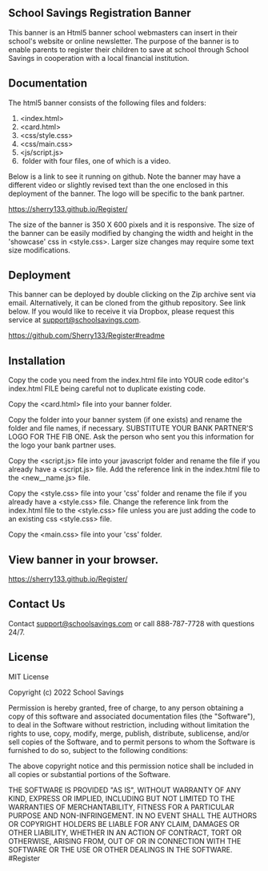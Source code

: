 
## School Savings Registration Banner

This banner is an Html5 banner school webmasters can insert in their school's website or online newsletter. The purpose of the banner is to enable parents to register their children to save at school through School Savings in cooperation with a local financial institution.

## Documentation

The html5 banner consists of the following files and folders:
1. <index.html>
2. <card.html>
3. <css/style.css>
4. <css/main.css>
3. <js/script.js>
4. <img> folder with four files, one of which is a video.


Below is a link to see it running on github. Note the banner may have a different video or slightly revised text than the one enclosed in this deployment of the banner. The logo will be specific to the bank partner.

https://sherry133.github.io/Register/

The size of the banner is 350 X 600 pixels and it is responsive. The size of the banner can be easily modified by changing the width and height in the 'showcase' css in <style.css>. Larger size changes may require some text size modifications.

## Deployment

This banner can be deployed by double clicking on the Zip archive sent via email.
Alternatively, it can be cloned from the github repository. See link below. If you would like to receive it via Dropbox, please request this service at support@schoolsavings.com.

https://github.com/Sherry133/Register#readme

## Installation

Copy the code you need from the index.html file into YOUR code editor's index.html FILE being careful not to duplicate existing <head> code. 

Copy the <card.html> file into your banner folder.

Copy the <img >folder into your banner system (if one exists) and rename the folder and file names, if necessary. SUBSTITUTE YOUR BANK PARTNER'S LOGO FOR THE FIB ONE. Ask the person who sent you this information for the logo your bank partner uses.

Copy the <script.js> file into your javascript folder and rename the file if you already have a <script.js> file. Add the reference link in the index.html file to the <new__name.js> file.

Copy the <style.css> file into your 'css' folder and rename the file if you already have a <style.css> file. Change the reference link from the index.html file to the <style.css> file unless you are just adding the code to an existing css <style.css> file.

Copy the <main.css> file into your 'css' folder.

## View banner in your browser.

https://sherry133.github.io/Register/

## Contact Us

Contact support@schoolsavings.com or call 888-787-7728 with questions 24/7.

## License

MIT License

Copyright (c) 2022 School Savings

Permission is hereby granted, free of charge, to any person obtaining a copy
of this software and associated documentation files (the "Software"), to deal
in the Software without restriction, including without limitation the rights
to use, copy, modify, merge, publish, distribute, sublicense, and/or sell
copies of the Software, and to permit persons to whom the Software is
furnished to do so, subject to the following conditions:

The above copyright notice and this permission notice shall be included in all
copies or substantial portions of the Software.

THE SOFTWARE IS PROVIDED "AS IS", WITHOUT WARRANTY OF ANY KIND, EXPRESS OR
IMPLIED, INCLUDING BUT NOT LIMITED TO THE WARRANTIES OF MERCHANTABILITY,
FITNESS FOR A PARTICULAR PURPOSE AND NON-INFRINGEMENT. IN NO EVENT SHALL THE
AUTHORS OR COPYRIGHT HOLDERS BE LIABLE FOR ANY CLAIM, DAMAGES OR OTHER
LIABILITY, WHETHER IN AN ACTION OF CONTRACT, TORT OR OTHERWISE, ARISING FROM,
OUT OF OR IN CONNECTION WITH THE SOFTWARE OR THE USE OR OTHER DEALINGS IN THE
SOFTWARE.
#Register
